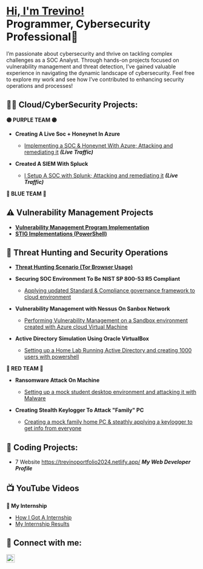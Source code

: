 <h1><a href="https://www.linkedin.com/in/trevinoparker/">Hi, I'm Trevino! </a><br/> Programmer, Cybersecurity Professional🔐 </h1>
I’m passionate about cybersecurity and thrive on tackling complex challenges as a SOC Analyst. Through hands-on projects focused on vulnerability management and threat detection, I’ve gained valuable experience in navigating the dynamic landscape of cybersecurity. Feel free to explore my work and see how I’ve contributed to enhancing security operations and processes!

<h2>👨‍💻 Cloud/CyberSecurity Projects:</h2>

 <b> 🟣 PURPLE TEAM 🟣 </b> <br/>

- <b> Creating A Live Soc + Honeynet In Azure </b>
  - [Implementing a SOC & Honeynet With Azure; Attacking and remediating it](https://github.com/trevinoparker7/Cloud-Soc) <i><b>(Live Traffic)</b></i>

- <b> Created A SIEM With Spluck </b>
  - [I Setup A SOC with Splunk; Attacking and remediating it](https://github.com/trevinoparker7/Splunk-SIEM) <i><b>(Live Traffic)</b></i>

<b> 🔵 BLUE TEAM 🔵 </b> <br/>

 ## ⚠️ Vulnerability Management Projects

- **[Vulnerability Management Program Implementation](https://github.com/trevinoparker7/vulnerability-management-program)**
- **[STIG Implementations (PowerShell)](https://github.com/trevinoparker7/stig-implementations)**

## 🚨 Threat Hunting and Security Operations

- **[Threat Hunting Scenario (Tor Browser Usage)](https://github.com/trevinoparker7/threat-hunting-scenario-tor)**
    
- <b> Securing SOC Environment To Be NIST SP 800-53 R5 Compliant </b>
  - [Applying updated Standard & Compliance governance framework to cloud environment](https://github.com/trevinoparker7/NIST-Compliance/tree/main)

- <b> Vulnerability Management with Nessus On Sanbox Network </b>
  - [Performing Vulnerability Management on a Sandbox environment created with Azure cloud Virtual Machine](https://github.com/trevinoparker7/nessus-vulnerability/blob/main/README.md)
 
- <b> Active Directory Simulation Using Oracle VirtualBox </b>
  - [Setting up a Home Lab Running Active Directory and creating 1000 users with powershell](https://github.com/trevinoparker7/AD-Lab)


 <b> 🔴 RED TEAM 🔴 </b> <br/>


- <b> Ransomware Attack On Machine </b>
  - [Setting up a mock student desktop environment and attacking it with Malware](https://github.com/trevinoparker7/ransomware-attack)
 
- <b> Creating Stealth Keylogger To Attack "Family" PC </b>
  - [Creating a mock family home PC & steathly applying a keylogger to get info from everyone](https://github.com/trevinoparker7/keylogger)


<h2>🤖 Coding Projects:</h2>

- 7 Website https://trevinoportfolio2024.netlify.app/ <b><i>My Web Developer Profile</b></i>



<h2>📺 YouTube Videos</h2>

 <b> 👔 My Internship </b> <br/>

- [How I Got A Internship]()
- [My Internship Results]()

<h2> 🤳 Connect with me:</h2>

[<img align="left" alt="TrevinoParker | LinkedIn" width="22px" src="https://cdn.jsdelivr.net/npm/simple-icons@v3/icons/linkedin.svg" />][linkedin]


[linkedin]: https://www.linkedin.com/in/trevinoparker

<!--


Here are some ideas to get you started:

- 🔭 I’m currently working on ...
- 🌱 I’m currently learning ...
- 👯 I’m looking to collaborate on ...
- 🤔 I’m looking for help with ...
- 💬 Ask me about ...
- 📫 How to reach me: ...
- 😄 Pronouns: ...
- ⚡ Fun fact: ...

[<img align="left" alt="TrevinoParker | YouTube" width="22px" src="https://cdn.jsdelivr.net/npm/simple-icons@v3/icons/youtube.svg" />][youtube]
[<img align="left" alt="TrevinoParker | Twitter" width="22px" src="https://cdn.jsdelivr.net/npm/simple-icons@v3/icons/twitter.svg" />][twitter]
[<img align="left" alt="TrevinoParker | LinkedIn" width="22px" src="https://cdn.jsdelivr.net/npm/simple-icons@v3/icons/linkedin.svg" />][linkedin]
[<img align="left" alt="TrevinoParker | Instagram" width="22px" src="https://cdn.jsdelivr.net/npm/simple-icons@v3/icons/instagram.svg" />][instagram]


[linkedin]: https://www.linkedin.com/in/trevinoparker/


